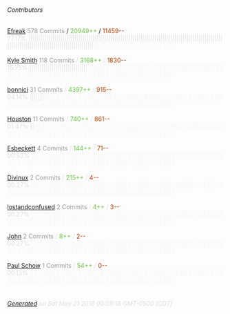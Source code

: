 ###### Contributors
[Efreak](https://github.com/Efreak)
<font color="#999">578 Commits</font> / <font color="#6cc644">20949++</font> / <font color="#bd3c00"> 11459--</font>
<font color="#dedede">77.17%&nbsp;<font color="#dedede">||||||||||||||||||||||||||||||||||||||||||||||||||||||||||||||||||||||||||||||||||||||||||||||||||||||||||||||||||||||||||||||||||||||||||||</font><font color="#f4f4f4">||||||||||||||||||||||||||||||||||||||||</font><br><br>
[Kyle Smith](https://github.com/dragonbanshee)
<font color="#999">118 Commits</font> / <font color="#6cc644">3168++</font> / <font color="#bd3c00"> 1830--</font>
<font color="#dedede">15.75%&nbsp;<font color="#dedede">||||||||||||||||||||||||||||</font><font color="#f4f4f4">||||||||||||||||||||||||||||||||||||||||||||||||||||||||||||||||||||||||||||||||||||||||||||||||||||||||||||||||||||||||||||||||||||||||||||||||||||||||</font><br><br>
[bonnici](https://github.com/bonnici)
<font color="#999">31 Commits</font> / <font color="#6cc644">4397++</font> / <font color="#bd3c00"> 915--</font>
<font color="#dedede">04.14%&nbsp;<font color="#dedede">|||||||</font><font color="#f4f4f4">|||||||||||||||||||||||||||||||||||||||||||||||||||||||||||||||||||||||||||||||||||||||||||||||||||||||||||||||||||||||||||||||||||||||||||||||||||||||||||||||||||||||||||||</font><br><br>
[Houston](https://github.com/dungdung)
<font color="#999">11 Commits</font> / <font color="#6cc644">740++</font> / <font color="#bd3c00"> 861--</font>
<font color="#dedede">01.47%&nbsp;<font color="#dedede">||</font><font color="#f4f4f4">||||||||||||||||||||||||||||||||||||||||||||||||||||||||||||||||||||||||||||||||||||||||||||||||||||||||||||||||||||||||||||||||||||||||||||||||||||||||||||||||||||||||||||||||||</font><br><br>
[Esbeckett](https://github.com/Esbeckett)
<font color="#999">4 Commits</font> / <font color="#6cc644">144++</font> / <font color="#bd3c00"> 71--</font>
<font color="#dedede">00.53%&nbsp;<font color="#dedede"></font><font color="#f4f4f4">||||||||||||||||||||||||||||||||||||||||||||||||||||||||||||||||||||||||||||||||||||||||||||||||||||||||||||||||||||||||||||||||||||||||||||||||||||||||||||||||||||||||||||||||||||</font><br><br>
[Divinux](https://github.com/Divinux)
<font color="#999">2 Commits</font> / <font color="#6cc644">215++</font> / <font color="#bd3c00"> 4--</font>
<font color="#dedede">00.27%&nbsp;<font color="#dedede"></font><font color="#f4f4f4">||||||||||||||||||||||||||||||||||||||||||||||||||||||||||||||||||||||||||||||||||||||||||||||||||||||||||||||||||||||||||||||||||||||||||||||||||||||||||||||||||||||||||||||||||||</font><br><br>
[lostandconfused](https://github.com/lostandconfused)
<font color="#999">2 Commits</font> / <font color="#6cc644">4++</font> / <font color="#bd3c00"> 3--</font>
<font color="#dedede">00.27%&nbsp;<font color="#dedede"></font><font color="#f4f4f4">||||||||||||||||||||||||||||||||||||||||||||||||||||||||||||||||||||||||||||||||||||||||||||||||||||||||||||||||||||||||||||||||||||||||||||||||||||||||||||||||||||||||||||||||||||</font><br><br>
[John](https://github.com/JMCortinax)
<font color="#999">2 Commits</font> / <font color="#6cc644">8++</font> / <font color="#bd3c00"> 2--</font>
<font color="#dedede">00.27%&nbsp;<font color="#dedede"></font><font color="#f4f4f4">||||||||||||||||||||||||||||||||||||||||||||||||||||||||||||||||||||||||||||||||||||||||||||||||||||||||||||||||||||||||||||||||||||||||||||||||||||||||||||||||||||||||||||||||||||</font><br><br>
[Paul Schow](https://github.com/paulschow)
<font color="#999">1 Commits</font> / <font color="#6cc644">54++</font> / <font color="#bd3c00"> 0--</font>
<font color="#dedede">00.13%&nbsp;<font color="#dedede"></font><font color="#f4f4f4">||||||||||||||||||||||||||||||||||||||||||||||||||||||||||||||||||||||||||||||||||||||||||||||||||||||||||||||||||||||||||||||||||||||||||||||||||||||||||||||||||||||||||||||||||||</font><br><br>
###### [Generated](https://github.com/jakeleboeuf/contributor) on Sat May 21 2016 00:09:18 GMT-0500 (CDT)